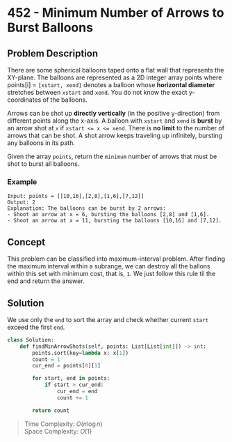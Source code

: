 # 452 - Minimum Number of Arrows to Burst Balloons

## Problem Description

There are some spherical balloons taped onto a flat wall that represents the XY-plane. The balloons are represented as a 2D integer array points where $\text{points[i]}$ = `[xstart, xend]` denotes a balloon whose **horizontal diameter** stretches between `xstart` and `xend`. You do not know the exact y-coordinates of the balloons.

Arrows can be shot up **directly vertically** (in the positive y-direction) from different points along the x-axis. A balloon with `xstart` and `xend` is **burst** by an arrow shot at `x` if `xstart <= x <= xend`. There is **no limit** to the number of arrows that can be shot. A shot arrow keeps traveling up infinitely, bursting any balloons in its path.

Given the array `points`, return the `minimum` number of arrows that must be shot to burst all balloons.

### Example

```text
Input: points = [[10,16],[2,8],[1,6],[7,12]]
Output: 2
Explanation: The balloons can be burst by 2 arrows:
- Shoot an arrow at x = 6, bursting the balloons [2,8] and [1,6].
- Shoot an arrow at x = 11, bursting the balloons [10,16] and [7,12].
```

## Concept

This problem can be classified into maximum-interval problem. After finding the maximum interval within a subrange, we can destroy all the ballons within this set with minimum cost, that is, `1`. We just follow this rule til the end and return the answer.

## Solution

We use only the `end` to sort the array and check whether current `start` exceed the first `end`.

```python
class Solution:
    def findMinArrowShots(self, points: List[List[int]]) -> int:
        points.sort(key=lambda x: x[1])
        count = 1
        cur_end = points[0][1]

        for start, end in points:
            if start > cur_end:
                cur_end = end
                count += 1

        return count
```

> Time Complexity: $O(n \log n)$ \
> Space Complexity: $O(1)$
